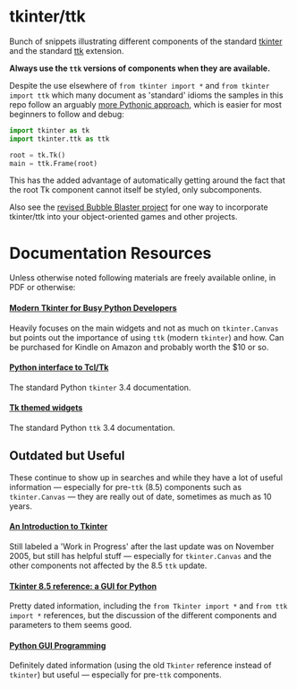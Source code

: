 tkinter/ttk
===========

Bunch of snippets illustrating different components of the standard
[tkinter](https://docs.python.org/3.4/library/tkinter.html) and the
standard [ttk](https://docs.python.org/3.4/library/tkinter.ttk.html)
extension.

**Always use the `ttk` versions of components when they are available.**

Despite the use elsewhere of `from tkinter import *` and
`from tkinter import ttk` which many document as 'standard'
idioms the samples in this repo follow an arguably [more Pythonic
approach](https://docs.python.org/3.4/howto/doanddont.html), which is
easier for most beginners to follow and debug:

```python
import tkinter as tk
import tkinter.ttk as ttk

root = tk.Tk()
main = ttk.Frame(root)
```
This has the added advantage of automatically getting around the fact
that the root Tk component cannot itself be styled, only subcomponents.

Also see the [revised Bubble Blaster
project](https://github.com/skilstak/dk-help-your-kids-with-computer-coding/blob/master/bubble-blaster/revised-oop.py)
for one way to incorporate tkinter/ttk into your object-oriented games
and other projects.

Documentation Resources
=======================

Unless otherwise noted following materials are freely available online,
in PDF or otherwise:

#### [Modern Tkinter for Busy Python Developers](http://www.amazon.com/Modern-Tkinter-Busy-Python-Developers-ebook/dp/B0071QDNLO)

Heavily focuses on the main widgets and not as much on `tkinter.Canvas`
but points out the importance of using `ttk` (modern `tkinter`) and
how. Can be purchased for Kindle on Amazon and probably worth the $10
or so.

#### [Python interface to Tcl/Tk](https://docs.python.org/3.4/library/tkinter.html)

The standard Python `tkinter` 3.4 documentation.

#### [Tk themed widgets](https://docs.python.org/3.4/library/tkinter.ttk.html)

The standard Python `ttk` 3.4 documentation.

## Outdated but Useful

These continue to show up in searches and while they have a lot of useful
information &mdash; especially for pre-`ttk` (8.5) components such as
`tkinter.Canvas` &mdash; they are really out of date, sometimes as much
as 10 years.

#### [An Introduction to Tkinter](http://effbot.org/tkinterbook/)

Still labeled a 'Work in Progress' after the last update was on November
2005, but still has helpful stuff &mdash; especially for `tkinter.Canvas`
and the other components not affected by the 8.5 `ttk` update.

#### [Tkinter 8.5 reference: a GUI for Python](http://infohost.nmt.edu/tcc/help/pubs/tkinter/web/index.html)

Pretty dated information, including the `from Tkinter import *` and `from
ttk import *` references, but the discussion of the different components and
parameters to them seems good.

#### [Python GUI Programming](http://www.tutorialspoint.com/python/python_gui_programming.htm)

Definitely dated information (using the old `Tkinter` reference instead of
`tkinter`) but useful &mdash; especially for pre-`ttk` components.

